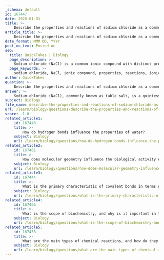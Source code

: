 ```yaml
---
_schema: default
id: 167447
date: 2025-01-31
title: >-
    Describe the properties and reactions of sodium chloride as a common ionic compound.
article_title: >-
    Describe the properties and reactions of sodium chloride as a common ionic compound.
date_format: MMM DD, YYYY
post_on_text: Posted on
seo:
  title: QuickTakes | Biology
  page_description: >-
    Sodium chloride (NaCl) is a common ionic compound with distinct properties such as high melting and boiling points, solubility in water, and electrical conductivity when dissolved. It participates in various reactions and is essential in industrial applications and biological systems.
  page_keywords: >-
    sodium chloride, NaCl, ionic compound, properties, reactions, ionic structure, physical state, solubility, electrical conductivity, dissolution, chemical reactions, industrial applications, biological importance, electrolysis
author: QuickTakes
question: >-
    Describe the properties and reactions of sodium chloride as a common ionic compound.
answer: >-
    Sodium chloride (NaCl), commonly known as table salt, is a quintessential example of an ionic compound with distinct properties and reactions. Here’s a detailed overview of its characteristics and behaviors:\n\n### Properties of Sodium Chloride\n\n1. **Ionic Structure**: Sodium chloride is formed through the transfer of an electron from sodium (Na) to chlorine (Cl), resulting in the formation of Na⁺ and Cl⁻ ions. These oppositely charged ions are held together by strong electrostatic forces, known as ionic bonds, which create a stable crystalline lattice structure. In this arrangement, each sodium ion is surrounded by six chloride ions and vice versa, maximizing attractive forces and minimizing repulsion.\n\n2. **Physical State**: At room temperature, sodium chloride is a solid that forms colorless, cubic crystals. It has a high melting point (approximately 801 °C) and boiling point (approximately 1465 °C), which is characteristic of ionic compounds due to the strong ionic bonds that must be overcome to change states.\n\n3. **Solubility**: Sodium chloride is highly soluble in water. When dissolved, the ionic bonds break, and water molecules surround the individual Na⁺ and Cl⁻ ions, effectively isolating them. This process is crucial for many biological and chemical processes, as it allows for the transport of ions in solution.\n\n4. **Electrical Conductivity**: In solid form, sodium chloride does not conduct electricity. However, when dissolved in water or melted, it dissociates into its constituent ions, allowing the solution to conduct electricity. This property is essential in various applications, including electrolysis.\n\n### Reactions Involving Sodium Chloride\n\n1. **Dissolution in Water**: When sodium chloride is added to water, it dissolves, and the following reaction occurs:\n   $$\n   \text{NaCl (s)} \rightarrow \text{Na}^+ (aq) + \text{Cl}^- (aq)\n   $$\n   This reaction illustrates the dissociation of the ionic compound into its ions, which are then stabilized by interactions with water molecules.\n\n2. **Chemical Reactions**: Sodium chloride can participate in various chemical reactions. For example, it can react with acids and bases. A notable reaction is the neutralization of hydrochloric acid (HCl) with sodium hydroxide (NaOH), producing sodium chloride and water:\n   $$\n   \text{NaOH} + \text{HCl} \rightarrow \text{NaCl} + \text{H}_2\text{O}\n   $$\n\n3. **Industrial Applications**: Sodium chloride is a fundamental raw material in the chemical industry. It is used in the production of chlorine gas and sodium hydroxide through electrolysis, which are essential for manufacturing various products, including plastics, paper, and detergents. Additionally, it is widely used for de-icing roads during winter, enhancing safety and mobility.\n\n4. **Biological Importance**: Sodium chloride plays a critical role in biological systems. It is essential for maintaining osmotic balance and is involved in nerve impulse transmission and muscle contraction. The presence of Na⁺ and Cl⁻ ions in bodily fluids is vital for physiological functions.\n\n### Summary\n\nIn summary, sodium chloride (NaCl) is a prominent ionic compound characterized by its crystalline structure, high solubility in water, and ability to conduct electricity when dissolved. Its reactions, particularly in aqueous solutions, and its industrial and biological significance underscore its importance in both chemistry and everyday life.
subject: Biology
file_name: describe-the-properties-and-reactions-of-sodium-chloride-as-a-common-ionic-compound.md
url: /learn/biology/questions/describe-the-properties-and-reactions-of-sodium-chloride-as-a-common-ionic-compound
score: -1.0
related_article1:
    id: 167448
    title: >-
        How do hydrogen bonds influence the properties of water?
    subject: Biology
    url: /learn/biology/questions/how-do-hydrogen-bonds-influence-the-properties-of-water
related_article2:
    id: 167461
    title: >-
        How does molecular geometry influence the biological activity of a molecule?
    subject: Biology
    url: /learn/biology/questions/how-does-molecular-geometry-influence-the-biological-activity-of-a-molecule
related_article3:
    id: 167444
    title: >-
        What is the primary characteristic of covalent bonds in terms of electron sharing?
    subject: Biology
    url: /learn/biology/questions/what-is-the-primary-characteristic-of-covalent-bonds-in-terms-of-electron-sharing
related_article4:
    id: 167466
    title: >-
        What is the scope of biochemistry, and why is it important in the study of life chemistry?
    subject: Biology
    url: /learn/biology/questions/what-is-the-scope-of-biochemistry-and-why-is-it-important-in-the-study-of-life-chemistry
related_article5:
    id: 167458
    title: >-
        What are the main types of chemical reactions, and how do they differ?
    subject: Biology
    url: /learn/biology/questions/what-are-the-main-types-of-chemical-reactions-and-how-do-they-differ
---
```


&nbsp;